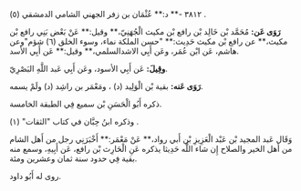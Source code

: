 ٣٨١٢ -** د:** عُثْمَان بن زفر الجهني الشامي الدمشقي (٥) .

**رَوَى عَن:** مُحَمَّد بْن خَالِد بْن رافع بْن مكيث الْجُهَنِيّ،** وقيل:** عَنْ بَعْض بَنِي رافع بْن مكيث،** عن رافع بْن مكيث حَدِيث:** "حسن الملكة نماء، وسوء الخلق (٦) شؤم"وعن هاشم، عَن ابْن عُمَر، وعَن أَبِي الاشدالسلمي،** وقيل:** عَن أَبِي الأسد.

**وقِيلَ:** عَن أَبِي الأسود، وعَن أَبِي عَبد اللَّهِ البَصْرِيّ.

**رَوَى عَنه:** بقية بْن الْوَلِيد (د) ، ومَعْمَر بن راشِد (د) ولَمْ يسمه.

ذكره أَبُو الْحَسَنِ بْن سميع فِي الطبقة الخامسة.

وذكره ابنُ حِبَّان في كتاب "الثقات" (١) .

وَقَال عَبد المجيد بْن عَبْد الْعَزِيزِ بْن أَبي رواد،** عَنْ مَعْمَر:** أَخْبَرَنِي رجل من أَهل الشام من أَهل الخير والصلاح إِن شاء اللَّه حَدِيثا يذكره عَنِ الْحَارِث بْن رافع، عَن أَبِيهِ، وسمع منه بقية فِي حدود سنة ثمان وعشرين ومئة.

روى له أَبُو داود.